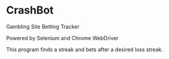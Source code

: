 # CrashBot
   Gambling Site Betting Tracker

   Powered by Selenium and Chrome WebDriver
   
   This program finds a streak and bets after a desired loss streak.
